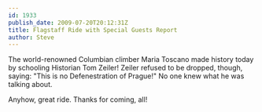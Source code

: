 ```yaml
---
id: 1933
publish_date: 2009-07-20T20:12:31Z
title: Flagstaff Ride with Special Guests Report
author: Steve
---
```

The world-renowned Columbian climber Maria Toscano made history today by schooling Historian Tom Zeiler! Zeiler refused to be dropped, though, saying: "This is no Defenestration of Prague!" No one knew what he was talking about.

Anyhow, great ride. Thanks for coming, all!